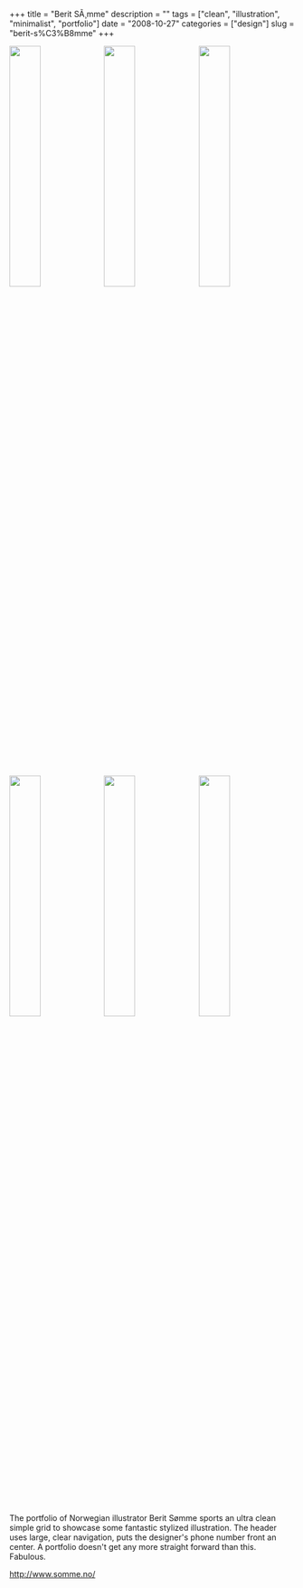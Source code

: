 +++
title = "Berit S&Atilde;&cedil;mme"
description = ""
tags = ["clean", "illustration", "minimalist", "portfolio"]
date = "2008-10-27"
categories = ["design"]
slug = "berit-s%C3%B8mme"
+++


<div id="screens-thumbs" class="clearfix mt1-5">
<a href="//media.konigi.com/design/somme-1.jpg" class="group" rel="group"><img src="//media.konigi.com/design/somme-1.png" alt="" class="thumb" style="width: 33%; max-width: 33%;padding: 0 1px 1px 0" /></a><a href="//media.konigi.com/design/somme-2.jpg" class="group" rel="group"><img src="//media.konigi.com/design/somme-2.png" alt="" class="thumb" style="width: 33%; max-width: 33%;padding: 0 1px 1px 0" /></a><a href="//media.konigi.com/design/somme-3.jpg" class="group" rel="group"><img src="//media.konigi.com/design/somme-3.png" alt="" class="thumb" style="width: 33%; max-width: 33%;padding: 0 1px 1px 0" /></a><a href="//media.konigi.com/design/somme-4.jpg" class="group" rel="group"><img src="//media.konigi.com/design/somme-4.png" alt="" class="thumb" style="width: 33%; max-width: 33%;padding: 0 1px 1px 0" /></a><a href="//media.konigi.com/design/somme-5.jpg" class="group" rel="group"><img src="//media.konigi.com/design/somme-5.png" alt="" class="thumb" style="width: 33%; max-width: 33%;padding: 0 1px 1px 0" /></a><a href="//media.konigi.com/design/somme-6.jpg" class="group" rel="group"><img src="//media.konigi.com/design/somme-6.png" alt="" class="thumb" style="width: 33%; max-width: 33%;padding: 0 1px 1px 0" /></a>
</div>   
<p>The portfolio of Norwegian illustrator Berit Sømme sports an ultra clean simple grid to showcase some fantastic stylized illustration. The header uses large, clear navigation, puts the designer's phone number front an center. A portfolio doesn't get any more straight forward than this. Fabulous. </p>
<p><a href="http://www.somme.no/">http://www.somme.no/</a></p>  
